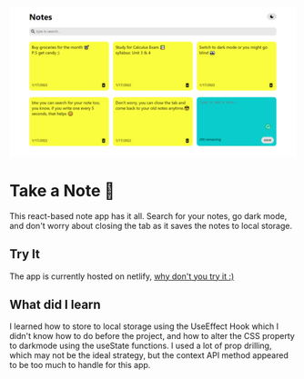 ![](public/screen-shot.PNG)
# Take a Note 📝

This react-based note app has it all. Search for your notes, go dark mode, and don't worry about closing the tab as it saves the notes to local storage.

## Try It
The app is currently hosted on netlify, [why don't you try it :)](https://takenotesnow.netlify.app/) 

## What did I learn
I learned how to store to local storage using the UseEffect Hook which I didn't know how to do before the project, and how to alter the CSS property to darkmode using the useState functions. I used a lot of prop drilling, which may not be the ideal strategy, but the context API method appeared to be too much to handle for this app.

